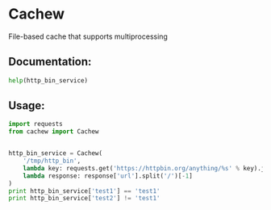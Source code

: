 # Cachew
 File-based cache that supports multiprocessing


## Documentation:
```python
help(http_bin_service)
```


## Usage:
```python
import requests
from cachew import Cachew


http_bin_service = Cachew(
    '/tmp/http_bin',
    lambda key: requests.get('https://httpbin.org/anything/%s' % key).json(),
    lambda response: response['url'].split('/')[-1]
)
print http_bin_service['test1'] == 'test1'
print http_bin_service['test2'] != 'test1'
```
